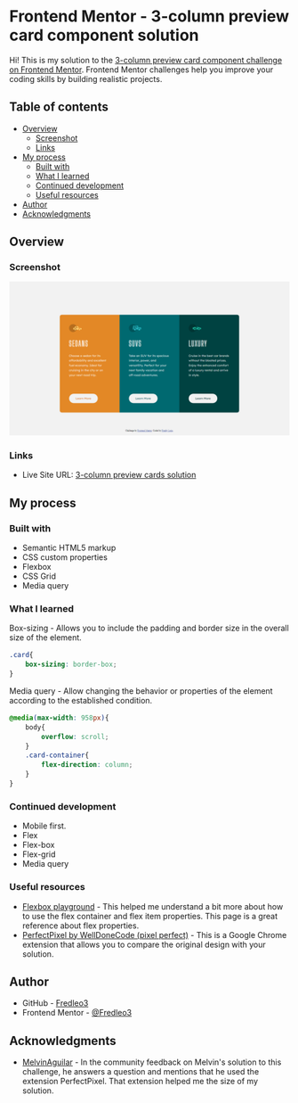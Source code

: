 # Frontend Mentor - 3-column preview card component solution

Hi! This is my solution to the [3-column preview card component challenge on Frontend Mentor](https://www.frontendmentor.io/challenges/3column-preview-card-component-pH92eAR2-). Frontend Mentor challenges help you improve your coding skills by building realistic projects. 

## Table of contents

- [Overview](#overview)
  - [Screenshot](#screenshot)
  - [Links](#links)
- [My process](#my-process)
  - [Built with](#built-with)
  - [What I learned](#what-i-learned)
  - [Continued development](#continued-development)
  - [Useful resources](#useful-resources)
- [Author](#author)
- [Acknowledgments](#acknowledgments)



## Overview

### Screenshot

![Screenshot](https://github.com/Fredleo3/3-Column-Preview-cards/blob/main/assets/images/screenshot.PNG)


### Links

- Live Site URL: [3-column preview cards solution](https://fredleo3.github.io/3-Column-Preview-cards/)

## My process

### Built with

- Semantic HTML5 markup
- CSS custom properties
- Flexbox
- CSS Grid
- Media query

### What I learned

Box-sizing - Allows you to include the padding and border size in the overall size of the element.

```css
.card{
    box-sizing: border-box;
}
```

Media query - Allow changing the behavior or properties of the element according to the established condition.

```css
@media(max-width: 958px){
    body{
        overflow: scroll;
    }
    .card-container{
        flex-direction: column;        
    }
}
```

### Continued development

- Mobile first. 
- Flex
- Flex-box
- Flex-grid
- Media query

### Useful resources

- [Flexbox playground](https://codepen.io/enxaneta/full/adLPwv) - This helped me understand a bit more about how to use the flex container and flex item properties. This page is a great reference about flex properties.
- [PerfectPixel by WellDoneCode (pixel perfect)](https://chrome.google.com/webstore/detail/perfectpixel-by-welldonec/dkaagdgjmgdmbnecmcefdhjekcoceebi?hl=en) - This is a Google Chrome extension that allows you to compare the original design with your solution.

## Author

- GitHub - [Fredleo3](https://github.com/Fredleo3)
- Frontend Mentor - [@Fredleo3](https://www.frontendmentor.io/profile/Fredleo3)

## Acknowledgments

- [MelvinAguilar](https://www.frontendmentor.io/profile/MelvinAguilar) - In the community feedback on Melvin's solution to this challenge, he answers a question  and mentions that he used the extension PerfectPixel. That extension helped me the size of my solution.

